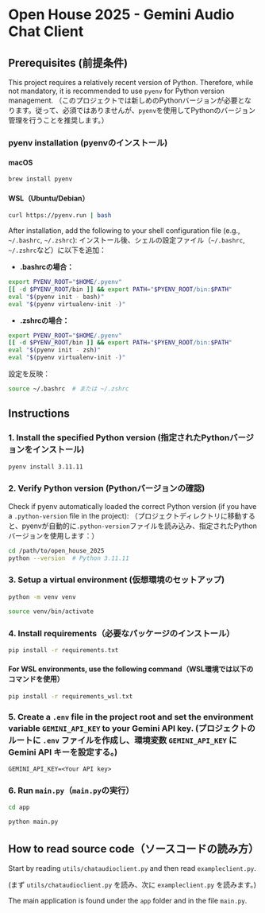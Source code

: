 # Open House 2025 - Gemini Audio Chat Client

## Prerequisites (前提条件)

This project requires a relatively recent version of Python. Therefore, while not mandatory, it is recommended to use `pyenv` for Python version management.
（このプロジェクトでは新しめのPythonバージョンが必要となります。従って、必須ではありませんが、`pyenv`を使用してPythonのバージョン管理を行うことを推奨します。）

### pyenv installation (pyenvのインストール)

#### macOS

```bash
brew install pyenv
```

#### WSL（Ubuntu/Debian）

```bash
curl https://pyenv.run | bash
```

After installation, add the following to your shell configuration file (e.g., `~/.bashrc`, `~/.zshrc`):
インストール後、シェルの設定ファイル（`~/.bashrc`, `~/.zshrc`など）に以下を追加：

- **.bashrcの場合：**

```bash
export PYENV_ROOT="$HOME/.pyenv"
[[ -d $PYENV_ROOT/bin ]] && export PATH="$PYENV_ROOT/bin:$PATH"
eval "$(pyenv init - bash)"
eval "$(pyenv virtualenv-init -)"
```

- **.zshrcの場合：**

```bash
export PYENV_ROOT="$HOME/.pyenv"
[[ -d $PYENV_ROOT/bin ]] && export PATH="$PYENV_ROOT/bin:$PATH"
eval "$(pyenv init - zsh)"
eval "$(pyenv virtualenv-init -)"
```

設定を反映：

```bash
source ~/.bashrc  # または ~/.zshrc
```

## Instructions

### 1. Install the specified Python version (指定されたPythonバージョンをインストール)

```bash
pyenv install 3.11.11
```

### 2. Verify Python version (Pythonバージョンの確認)

Check if pyenv automatically loaded the correct Python version (if you have a `.python-version` file in the project):
（プロジェクトディレクトリに移動すると、pyenvが自動的に`.python-version`ファイルを読み込み、指定されたPythonバージョンを使用します：）

```bash
cd /path/to/open_house_2025
python --version  # Python 3.11.11
```

### 3. Setup a virtual environment (仮想環境のセットアップ)

```bash
python -m venv venv

source venv/bin/activate
```

### 4. Install requirements（必要なパッケージのインストール）

```bash
pip install -r requirements.txt
```

#### For WSL environments, use the following command（WSL環境では以下のコマンドを使用）

```bash
pip install -r requirements_wsl.txt
```

### 5. Create a `.env` file in the project root and set the environment variable `GEMINI_API_KEY` to your Gemini API key. (プロジェクトのルートに `.env` ファイルを作成し、環境変数 `GEMINI_API_KEY` に Gemini API キーを設定する。)

```env
GEMINI_API_KEY=<Your API key>
```

### 6. Run `main.py`（`main.py`の実行）

```bash
cd app

python main.py
```

## How to read source code（ソースコードの読み方）

Start by reading `utils/chataudioclient.py` and then read `exampleclient.py`.

(まず `utils/chataudioclient.py` を読み、次に `exampleclient.py` を読みます。)

The main application is found under the `app` folder and in the file `main.py`.
